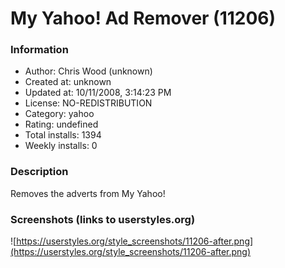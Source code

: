 # My Yahoo! Ad Remover (11206)

### Information
- Author: Chris Wood (unknown)
- Created at: unknown
- Updated at: 10/11/2008, 3:14:23 PM
- License: NO-REDISTRIBUTION
- Category: yahoo
- Rating: undefined
- Total installs: 1394
- Weekly installs: 0


### Description
Removes the adverts from My Yahoo!


### Screenshots (links to userstyles.org)
![https://userstyles.org/style_screenshots/11206-after.png](https://userstyles.org/style_screenshots/11206-after.png)


